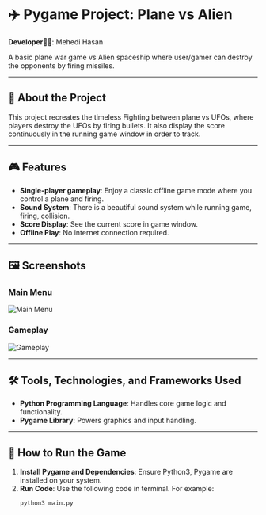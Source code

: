 # ✈️ Pygame Project: Plane vs Alien

**Developer🙋‍♂️**: Mehedi Hasan

A basic plane war game vs Alien spaceship where user/gamer can destroy the opponents by firing missiles. 

---

## 📜 About the Project

This project recreates the timeless Fighting between plane vs UFOs, where players destroy the UFOs by firing bullets. It also display the score continuously in the running game window in order to track.

---

## 🎮 Features

- **Single-player gameplay**: Enjoy a classic offline game mode where you control a plane and firing.
- **Sound System**: There is a beautiful sound system while running game, firing, collision.
- **Score Display**: See the current score in game window.
- **Offline Play**: No internet connection required.

---

## 🖼️ Screenshots

### Main Menu
![Main Menu](images/menu-screen.png)

### Gameplay
![Gameplay](images/game-screenshot.png)

---

## 🛠️ Tools, Technologies, and Frameworks Used

- **Python Programming Language**: Handles core game logic and functionality.
- **Pygame Library**: Powers graphics and input handling.

---

## 🚀 How to Run the Game

1. **Install Pygame and Dependencies**: Ensure Python3, Pygame are installed on your system.
2. **Run Code**: Use the following code in terminal. For example:
   ```sh
   python3 main.py
